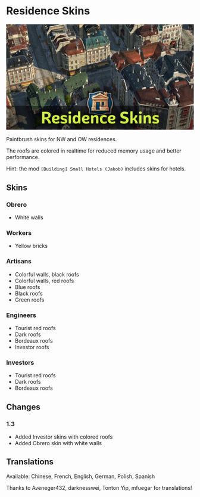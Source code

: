 # Residence Skins

![](./banner.jpg)

Paintbrush skins for NW and OW residences.

The roofs are colored in realtime for reduced memory usage and better performance.

Hint: the mod `[Building] Small Hotels (Jakob)` includes skins for hotels.

## Skins

### Obrero

- White walls

### Workers

- Yellow bricks

### Artisans

- Colorful walls, black roofs
- Colorful walls, red roofs
- Blue roofs
- Black roofs
- Green roofs

### Engineers

- Tourist red roofs
- Dark roofs
- Bordeaux roofs
- Investor roofs

### Investors

- Tourist red roofs
- Dark roofs
- Bordeaux roofs

## Changes

### 1.3

- Added Investor skins with colored roofs
- Added Obrero skin with white walls

## Translations

Available: Chinese, French, English, German, Polish, Spanish

Thanks to Aveneger432, darknesswei, Tonton Yip, mfuegar for translations!

